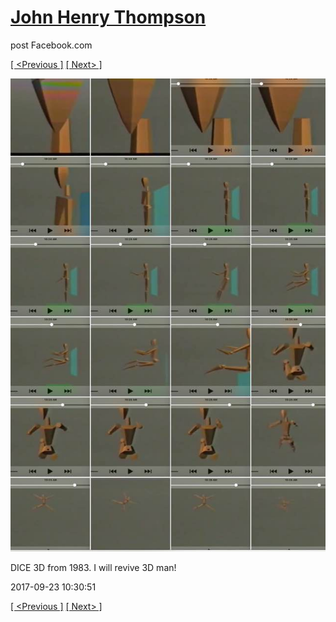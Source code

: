 # [John Henry Thompson](../README.md)
post Facebook.com

[[ <Previous ]](2017-09-23-1.md) [[ Next> ]](2017-09-23-3.md)

[![](../media/2017-09-23/Timeline-Photos-DICE-3D-from-1983-I-will-revive-3D-man.jpg)](../README.md)

DICE 3D from 1983. I will revive 3D man!

2017-09-23 10:30:51

[[ <Previous ]](2017-09-23-1.md) [[ Next> ]](2017-09-23-3.md)